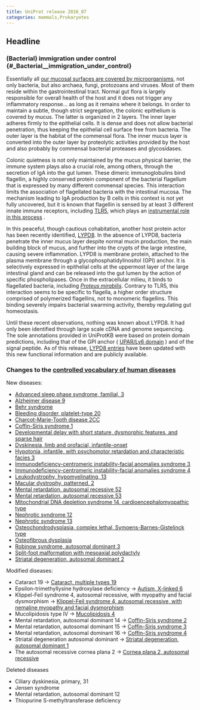 ```yaml
---
title: UniProt release 2016_07
categories: mammals,Prokaryotes
---
```


## Headline

### (Bacterial) immigration under control {\#\_Bacterial\_\_immigration\_under\_control}

Essentially all [our mucosal surfaces are covered by microorganisms](http://www.uniprot.org/help/2014/03/19/release), not only bacteria, but also archaea, fungi, protozoans and viruses. Most of them reside within the gastrointestinal tract. Normal gut flora is largely responsible for overall health of the host and it does not trigger any inflammatory response... as long as it remains where it belongs. In order to maintain a subtle, though strict segregation, the colonic epithelium is covered by mucus. The latter is organized in 2 layers. The inner layer adheres firmly to the epithelial cells. It is dense and does not allow bacterial penetration, thus keeping the epithelial cell surface free from bacteria. The outer layer is the habitat of the commensal flora. The inner mucus layer is converted into the outer layer by proteolytic activities provided by the host and also probably by commensal bacterial proteases and glycosidases.

Colonic quietness is not only maintained by the mucus physical barrier, the immune system plays also a crucial role, among others, through the secretion of IgA into the gut lumen. These dimeric immunoglobulins bind flagellin, a highly conserved protein component of the bacterial flagellum that is expressed by many different commensal species. This interaction limits the association of flagellated bacteria with the intestinal mucosa. The mechanism leading to IgA production by B cells in this context is not yet fully uncovered, but it is known that flagellin is sensed by at least 3 different innate immune receptors, including [TLR5](http://www.uniprot.org/uniprot/?query=gene:tlr5+AND+reviewed:yes), which plays an [instrumental role in this process](https://www.ncbi.nlm.nih.gov/pubmed/24237702) .

In this peaceful, though cautious cohabitation, another host protein actor has been recently identified, [LYPD8](https://www.ncbi.nlm.nih.gov/pubmed/27027293). In the absence of LYPD8, bacteria penetrate the inner mucus layer despite normal mucin production, the main building block of mucus, and further into the crypts of the large intestine, causing severe inflammation. LYPD8 is membrane protein, attached to the plasma membrane through a glycophosphatidylinositol (GPI) anchor. It is selectively expressed in epithelial cells at the uppermost layer of the large intestinal gland and can be released into the gut lumen by the action of specific phospholipases. Once in the extracellular milieu, it binds to flagellated bacteria, including [*Proteus mirabilis*](http://www.uniprot.org/taxonomy/584). Contrary to TLR5, this interaction seems to be specific to flagella, a higher order structure comprised of polymerized flagellins, not to monomeric flagellins. This binding severely impairs bacterial swarming activity, thereby regulating gut homeostasis.

Until these recent observations, nothing was known about LYPD8. It had only been identified through large scale cDNA and genome sequencing. The sole annotations provided in UniProtKB were based on protein domain predictions, including that of the GPI anchor ( [UPAR/Ly6 domain](http://www.ebi.ac.uk/interpro/entry/IPR016054) ) and of the signal peptide. As of this release, [LYPD8 entries](http://www.uniprot.org/uniprot/?query=gene:lypd8+AND+reviewed:yes) have been updated with this new functional information and are publicly available.

### Changes to the [controlled vocabulary of human diseases](https://ftp.uniprot.org/pub/databases/uniprot/current_release/knowledgebase/complete/docs/humdisease)

New diseases:

-   [Advanced sleep phase syndrome, familial, 3](http://www.uniprot.org/diseases/DI-04696)
-   [Alzheimer disease 9](http://www.uniprot.org/diseases/DI-04711)
-   [Behr syndrome](http://www.uniprot.org/diseases/DI-04690)
-   [Bleeding disorder, platelet-type 20](http://www.uniprot.org/diseases/DI-04706)
-   [Charcot-Marie-Tooth disease 2CC](http://www.uniprot.org/diseases/DI-04709)
-   [Coffin-Siris syndrome 1](http://www.uniprot.org/diseases/DI-04692)
-   [Developmental delay with short stature, dysmorphic features, and sparse hair](http://www.uniprot.org/diseases/DI-04703)
-   [Dyskinesia, limb and orofacial, infantile-onset](http://www.uniprot.org/diseases/DI-04707)
-   [Hypotonia, infantile, with psychomotor retardation and characteristic facies 3](http://www.uniprot.org/diseases/DI-04694)
-   [Immunodeficiency-centromeric instability-facial anomalies syndrome 3](http://www.uniprot.org/diseases/DI-04704)
-   [Immunodeficiency-centromeric instability-facial anomalies syndrome 4](http://www.uniprot.org/diseases/DI-04705)
-   [Leukodystrophy, hypomyelinating, 13](http://www.uniprot.org/diseases/DI-04695)
-   [Macular dystrophy, patterned, 2](http://www.uniprot.org/diseases/DI-04710)
-   [Mental retardation, autosomal recessive 52](http://www.uniprot.org/diseases/DI-04697)
-   [Mental retardation, autosomal recessive 53](http://www.uniprot.org/diseases/DI-04693)
-   [Mitochondrial DNA depletion syndrome 14, cardioencephalomyopathic type](http://www.uniprot.org/diseases/DI-04691)
-   [Nephrotic syndrome 12](http://www.uniprot.org/diseases/DI-04699)
-   [Nephrotic syndrome 13](http://www.uniprot.org/diseases/DI-04700)
-   [Osteochondrodysplasia, complex lethal, Symoens-Barnes-Gistelinck type](http://www.uniprot.org/diseases/DI-04702)
-   [Osteofibrous dysplasia](http://www.uniprot.org/diseases/DI-04712)
-   [Robinow syndrome, autosomal dominant 3](http://www.uniprot.org/diseases/DI-04701)
-   [Split-foot malformation with mesoaxial polydactyly](http://www.uniprot.org/diseases/DI-04698)
-   [Striatal degeneration, autosomal dominant 2](http://www.uniprot.org/diseases/DI-04708)

Modified diseases:

-   Cataract 19 -&gt; [Cataract, multiple types 19](http://www.uniprot.org/diseases/DI-03783)
-   Epsilon-trimethyllysine hydroxylase deficiency -&gt; [Autism, X-linked 6](http://www.uniprot.org/diseases/DI-03482)
-   Klippel-Feil syndrome 4, autosomal recessive, with myopathy and facial dysmorphism -&gt; [Klippel-Feil syndrome 4, autosomal recessive, with nemaline myopathy and facial dysmorphism](http://www.uniprot.org/diseases/DI-04523)
-   Mucolipidosis type IV -&gt; [Mucolipidosis 4](http://www.uniprot.org/diseases/DI-01998)
-   Mental retardation, autosomal dominant 14 -&gt; [Coffin-Siris syndrome 2](http://www.uniprot.org/diseases/DI-03453)
-   Mental retardation, autosomal dominant 15 -&gt; [Coffin-Siris syndrome 3](http://www.uniprot.org/diseases/DI-03454)
-   Mental retardation, autosomal dominant 16 -&gt; [Coffin-Siris syndrome 4](http://www.uniprot.org/diseases/DI-03455)
-   Striatal degeneration autosomal dominant -&gt; [Striatal degeneration, autosomal dominant 1](http://www.uniprot.org/diseases/DI-02813)
-   The autosomal recessive cornea plana 2 -&gt; [Cornea plana 2, autosomal recessive](http://www.uniprot.org/diseases/DI-02364)

Deleted diseases

-   Ciliary dyskinesia, primary, 31
-   Jensen syndrome
-   Mental retardation, autosomal dominant 12
-   Thiopurine S-methyltransferase deficiency
